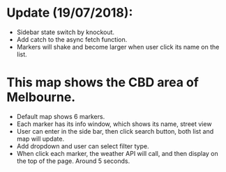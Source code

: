 # Update (19/07/2018):
* Sidebar state switch by knockout.
* Add catch to the async fetch function.
* Markers will shake and become larger when user click its name on the list.




# This map shows the CBD area of Melbourne.
* Default map shows 6 markers.
* Each marker has its info window, which shows its name, street view
* User can enter in the side bar, then click search button, both list and map will update.
* Add dropdown and user can select filter type.
* When click each marker, the weather API will call, and then display on the top of the page. Around 5 seconds.

